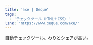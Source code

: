 ```yaml
---
title: 'axe | Deque'
tags:
  - 'チェックツール（HTML＋CSS）'
link: 'https://www.deque.com/axe/'
---
```


自動チェックツール。わりとシェアが高い。
